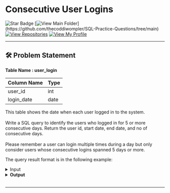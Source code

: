 # Consecutive User Logins
![Star Badge](https://img.shields.io/static/v1?label=%F0%9F%8C%9F&message=If%20Useful&style=style=flat&color=BC4E99)
[![View Main Folder](https://img.shields.io/badge/View-Main_Folder-971901?)](https://github.com/thecoddiwompler/SQL-Practice-Questions/tree/main)
[![View Repositories](https://img.shields.io/badge/View-My_Repositories-blue?logo=GitHub)](https://github.com/thecoddiwompler?tab=repositories)
[![View My Profile](https://img.shields.io/badge/View-My_Profile-green?logo=GitHub)](https://github.com/thecoddiwompler)

---

## 🛠️ Problem Statement

  <b>Table Name : user_login</b>

|  Column Name  |Type |
| ------------- | ------------- |
| user_id  | int  |
| login_date  | date  |

This table shows the date when each user logged in to the system. <br/><br>
Write a SQL query to identify the users who logged in for 5 or more consecutive days. Return the user id, start date, end date, and no of consecutive days.
<br><br>
Please remember a user can login multiple times during a day but only consider users whose consecutive logins spanned 5 days or more.
<br/>

The query result format is in the following example:  

 <details>
<summary>
Input
</summary>
<br>
<b> Table Name: user_login <br><br>

| user_id | login_date  |
|---------|-------------|
| 1       | 01/03/2024  |
| 1       | 02/03/2024  |
| 1       | 03/03/2024  |
| 1       | 04/03/2024  |
| 1       | 06/03/2024  |
| 1       | 10/03/2024  |
| 1       | 11/03/2024  |
| 1       | 12/03/2024  |
| 1       | 13/03/2024  |
| 1       | 14/03/2024  |
| 1       | 20/03/2024  |
| 1       | 25/03/2024  |
| 1       | 26/03/2024  |
| 1       | 27/03/2024  |
| 1       | 28/03/2024  |
| 1       | 29/03/2024  |
| 1       | 30/03/2024  |
| 2       | 01/03/2024  |
| 2       | 02/03/2024  |
| 2       | 03/03/2024  |
| 2       | 04/03/2024  |
| 3       | 01/03/2024  |
| 3       | 02/03/2024  |
| 3       | 03/03/2024  |
| 3       | 04/03/2024  |
| 3       | 04/03/2024  |
| 3       | 04/03/2024  |
| 3       | 05/03/2024  |
| 4       | 01/03/2024  |
| 4       | 02/03/2024  |
| 4       | 03/03/2024  |
| 4       | 04/03/2024  |
| 4       | 04/03/2024  |
 

</details>

<details>
<summary>
Output <br><br>
</summary>

| user_id | start_date | end_date   | consecutive_days |
|---------|------------|------------|------------------|
| 1       | 2024-03-10 | 2024-03-14 | 5                |
| 1       | 2024-03-25 | 2024-03-30 | 6                |
| 3       | 2024-03-01 | 2024-03-05 | 5                |


</details>

---
